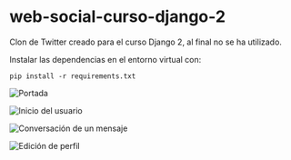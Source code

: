 # web-social-curso-django-2
Clon de Twitter creado para el curso Django 2, al final no se ha utilizado.

Instalar las dependencias en el entorno virtual con:

```
pip install -r requirements.txt
```

![Portada]('./docs/img/src01.JPG')

![Inicio del usuario]('./docs/img/src02.JPG')

![Conversación de un mensaje]('./docs/img/src03.JPG')

![Edición de perfil]('./docs/img/src04.JPG')